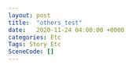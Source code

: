 ```yaml
---
layout: post
title:  "others_test"
date:   2020-11-24 04:00:00 +0000
categories: Etc
Tags: Story Etc
SceneCode: []
---
```

